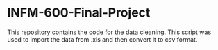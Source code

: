 # INFM-600-Final-Project
This repository contains the code for the data cleaning. This script was used to import the data from .xls and then convert it to csv format.
